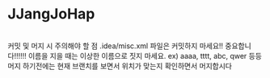 # JJangJoHap
<br />
커밋 및 머지 시 주의해야 할 점
.idea/misc.xml 파일은 커밋하지 마세요!! 중요합니다!!!!!!
이름을 지을 때는 이상한 이름으로 짓지 마세요. ex) aaaa, tttt, abc, qwer 등등
머지 하기전에는 현재 브랜치를 보면서 위치가 맞는지 확인하면서 머지합시다
